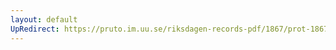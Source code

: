 ```yaml
---
layout: default
UpRedirect: https://pruto.im.uu.se/riksdagen-records-pdf/1867/prot-1867--ak--121/prot-1867--ak--121_007.pdf
---
```

